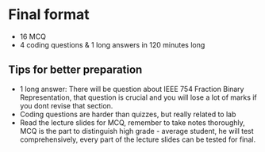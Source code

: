 # Final format
* 16 MCQ
* 4 coding questions & 1  long answers
in 120 minutes long 
## Tips for better preparation
* 1 long answer: There will be question about IEEE 754 Fraction Binary Representation, that question is crucial and you will lose a lot of marks if you dont revise that section.
* Coding questions are harder than quizzes, but really related to lab
* Read the lecture slides for MCQ, remember to take notes thoroughly, MCQ is the part to distinguish high grade - average student, he will test comprehensively, every part of the lecture slides can be tested for final.

